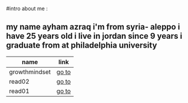 #intro about me :

## my name ayham azraq i'm from syria- aleppo i have 25 years old i live in jordan since 9 years i graduate from at philadelphia university

|  name | link |
------------| -------------
| growthmindset | [go to](https://github.com/Ayhamazraq/reading-notes/growthmindset) |
|read02        | [go to ](https://github.com/Ayhamazraq/reading-notes/read02) |
|read01        | [go to](https://github.com/Ayhamazraq/reading-notes/read01)|
